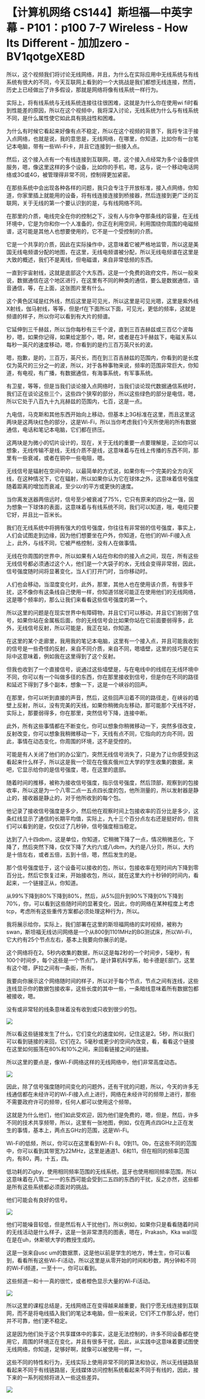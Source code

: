 # 【计算机网络 CS144】斯坦福—中英字幕 - P101：p100 7-7 Wireless - How Its Different - 加加zero - BV1qotgeXE8D

所以，这个视频我们将讨论无线网络，并且，为什么在实际应用中无线系统与有线系统有很大的不同，今天互联网上看到的一个大挑战是我们都想无线连接，然而，历史上已经做出了许多假设，那就是网络将像有线系统一样行为。

实际上，将有线系统与无线系统连接往往很困难，这就是为什么你在使用wi fi时看到性能差的原因，所以在这个视频中，我将深入讨论，无线系统为什么与有线系统不同，是什么属性使它如此具有挑战性和困难。

为什么有时候它看起来好像有点不稳定，所以在这个视频的背景下，我将专注于接入点网络，也就是说，我的意思是，无线网络，在哪里，你知道，比如你有一台笔记本电脑，带有一些Wi-Fi卡，并且它连接到一些接入点。

然后，这个接入点有一个有线连接到互联网，嗯，这个接入点经常为多个设备提供服务，嗯，像这里这样的多个设备，比如你的手机，嗯，这与，说一个移动电话网络或3G或4G，被管理得非常不同，控制得更加紧密。

在那些系统中会出现各种各样的问题，我只会专注于开放标准，接入点网络，你知道，你家里插上就能用的设备，将有线连接连接到桥接器，然后连接到更广泛的互联网，关于无线的第一个要认识到的是，与有线网络不同。

在那里的介质，电线完全在你的控制之下，没有人与你争夺那条线的容量，在无线环境中，它是为你和你一个人准备的，你正在利用空间，利用围绕你周围的电磁频谱，这可能是其他人也想要使用的，它不是一个受控制的介质。

它是一个共享的介质，因此在实际操作中，这意味着它被严格地监管，所以这是美国无线电频谱分配的地图，在这里，无线电频谱被分配，所以无线电频谱在这里是大致的概述，我们不是离线，但电磁谱，来自非常低频的东西。

一直到宇宙射线，这就是底部这个大东西，这是一个免费的政府文件，所以一般来说，数据通信在这个地区进行，在这里有不同的种类的通信，要么是数据通信，语音通信，等，在上面，这张图片里有什么。

这个黄色区域是红外线，然后这里是可见光，所以这里是可见光嗯，这里是紫外线X射线，伽马射线，等等，但是rf在下面所以下面，可见光，更低的频率，这就是频谱的样子，所以你可以看到有大片的频谱。

它延伸到三千赫兹，所以当你每秒有三千个波，直到三百吉赫兹或三百亿个波每秒，嗯，如果你记得，如果给定那个，嗯，Rf，或者是在3千赫兹下，电磁关系以每秒一英尺的速度移动，嗯，你看到的是约三百万英尺长的波。

嗯，抱歉，是的，三百万，英尺长，而在到三百吉赫兹的范围内，你看到的是长度仅为英尺的三分之一的波，所以，对于各种事物来说，频率的范围非常巨大，你知道，有电视，有广播，有数据通信，有海事系统，有军事系统。

有卫星，等等，但是当我们谈论接入点网络时，当我们谈论现代数据通信系统时，我们正在谈论这些三个，这些四个狭窄的部分，所以这些绿色的部分是电信，嗯，所以它处于八百九十九兆赫兹的范围内，七百，这是一点。

九电信，马克斯和其他东西开始向上移动，但基本上3G标准在这里，而且这里这两块是这两块红色的部分，这是Wi-Fi，所以当你考虑我们今天所使用的所有数据通信，电话和笔记本电脑，它们都在挤压。

这两块是为微小的切片设计的，现在，关于无线的重要一点要理解是，正如你可以想象，无线传输不是线，无线介质不是线，这意味着与在线上传播的东西不同，那里有一些衰减，或者在铜中一些电阻，嗯。

无线信号是辐射在空间中的，以最简单的方式说，如果你有一个完美的全方向天线，在这种情况下，它在辐射，所以如果你认为它在球体之外，这意味着信号强度随着距离的增加而衰减，至少以r的平方或更快的速度。

当你离发送器两倍远时，信号至少被衰减了75%，它只有原来的四分之一强，因为想象一下球体的表面，这意味着与有线系统不同，我们可以知道，哦，电缆只要它好，并且比一百米长。

我们在无线系统中将拥有强大的信号强度，你往往有非常弱的信号强度，事实上，人们会试图走到边缘，因为他们想要坐在户外，你知道，在他们的Wi-Fi接入点上，此外，与线不同，它被严格控制，没有人在做事情。

无线在你周围的世界中，所以如果有人站在你和你的接入点之间，现在，所有这些无线信号都必须通过这个人，他们是一个大袋子的水，无线会变得非常弱，因此，信号强度随时间将显著变化，当人们打开门时，当你移动时。

人们也会移动，当湿度变化时，此外，那里，其他人也在使用该介质，有很多干扰，这不像你有这条线自己使用一样，你知道邻居可能正在使用他们的无线网络，这是哪个频率的，那么让我们来看看这些信号强度的第一个。

所以这里的问题是在现实世界中有障碍物，并且它们可以移动，并且它们削弱了信号，如果你站在金属板后面，你的无线信号会比如果你站在它前面要弱得多，此外，无线信号反射，所以可能是，我正在站，你知道。

在这里的某个走廊里，我用我的笔记本电脑，这里有一个接入点，并且可能我收到的信号是一些奇怪的反射，来自不同介质，来自不同，嗯墙壁，这里的技巧是在实际中这意味着，例如我在这里得到了这个反射。

但我也收到了一个直接信号，说通过这些墙壁是，与在电线中的线缆在无线环境中不同，你可以有一个叫做多径的东西，你在那里接收到信号，但是你在不同的路径和延迟下得到了多个副本，想象一下，这是一个峡谷的回声。

在那里，你可以听到直接的声音，然后，这些回声沿着不同的路径走，在峡谷的墙壁上反射，所以，没有完美的天线，如果你稍微向左移动，那可能那个天线不好，实际上，那要弱得多，你在那里，突然信号下降，连接中断。

此外，所有这些事情都在不断变化，你可以想象你稍微移动一下，突然多径改变，反射改变，你可以想象我稍微移动一下，天线有点不同，它指向的方向不同，因此，事情在动态变化，你周围的环境，这不是受控的。

可能是有人关闭了他们的办公室门，突然无线信号消失了，只是为了让你感受到这看起来什么样子，所以这是我一个现在在俄亥俄州立大学的学生收集的数据，来吧，它显示给你的是信号强度，嗯，在这里的底部。

随着时间的推移，被称为接收信号强度，指示信号强度，然后顶部，观察到的包接收率，所以这是为一个八零二点一五点四长度的包，他所测量的，所以发射器是静止的，接收器是静止的，对于他所收到的每个包。

他记录了接收信号强度是多少，然后他在观察时间上包接收率的百分比是多少，这条红线显示了通信的长期平均值，实际上，九十三个百分点左右还是挺好的，但我们可以看到的是，仅仅过了几秒钟，信号强度相当稳定。

达到了八十四dbm，这是单位，你知道，它稍微下降了一点，情况稍微恶化，下降了，然后突然下降，仅仅下降了大约六或八dbm，大约是八分贝，所以，大约是十倍左右，或者五倍，五到十倍，嗯，然后发生的是。

那个信号强度低于，这个设备可以接收的包，所以，包接收率在短时间内下降到零百分比，然后它恢复过来，开始接收包，所以，就在这里大约十秒钟的时间内，看起来，一个链接正从，你知道。

从99%下降到80%下降到80%，然后，从5%回升到90%下降到0%下降到70%，你，可以看到这些随时间的显著变化，因此，你的网络在某种程度上考虑tcp，考虑所有这些重传方案都必须处理这种行为，所以。

我将展示给你，实际上，我们部署在这里的斯坦福网络的实时视频，被称为swan，斯坦福无线访问网络是一个从800到1101MHz的BG测试床，所以Wi-Fi，它大约有25个节点左右，基本上我要向你展示的是。

这个网络将在2。5秒内收集的数据，所以这是每2秒的一个时间步，5毫秒，有100个时间步，每个这些是一个节点门，是计算机科学系，帕卡德是E部门，这里有这个嗯，萨拉之间有一条街，所有。

我要向你展示这个网络随时间的样子，所以对于每个节点，节点之间有连线，这些连线显示你的数据包接收率，这些长度的其中一些，一条暗线意味着所有数据包都被接收，嗯。

没有或非常轻的线条意味着没有收到或只收到很少的包。

![](img/4693e959f795c6bce46e1f87201ae808_1.png)

所以看这些链接发生了什么，它们变化的速度如何，记住这是2。5秒，所以我们可以看到链接的来回，它们在2。5毫秒或更少的空间内改变，看，看看这个链接在这里如何振荡在80%和10%之间，来回看链接之间的链接。

所以这里的要点是，像Wi-Fi网络这样的无线网络中，他们非常高度动态。

![](img/4693e959f795c6bce46e1f87201ae808_3.png)

因此，除了信号强度随时间变化的问题外，还有干扰的问题，所以，今天的许多无线通信都在未经许可的Wi-Fi接入点上进行，网络在未经许可的频带上进行，那些不需要政府许可的频带，任何人都可以使用这个频带。

这就是为什么他们，他们如此受欢迎，因为他们是免费的，嗯，但是，然后，许多不同的技术共享频带，所以，这里有一张地图，例如，仅在两点四GHz上正在发生的事情，基本上，两点五GHz的范围，这是Wi-Fi。

Wi-Fi的低频，所以，你可以在这里看到Wi-Fi 8。0到11。0b，在这些不同的范围中，你可以看到其带宽为22MHz，这里是通道1、6和11，但在相同的频率范围内，有80，两，十五，四。

低功耗的Zigby，使用相同频率范围的无线系统，蓝牙也使用相同频率范围，所以这意味着在八零二一一的东西可能会受到二五四的东西的干扰，反之亦然，这些都是所有这些系统都必须面对的挑战。

他们可能会有良好的信号。

![](img/4693e959f795c6bce46e1f87201ae808_5.png)

他们可能噪音较低，但是然后有人干扰他们，所以例如，如果你只是看看随着时间的无线活动是什么样子，这是一张非常漂亮的图表，嗯在，Prakash，Kka wali现在是在uh，休斯顿大学的教授生成的。

这是一张来自usc um的数据票，这是他以前是学生的地方，博士生，你可以看到，看看所有这些Wi-Fi活动，所以这里是从零开始的时间和秒数，两分钟和不同的Wi-Fi频道，一至十一，你可以看到。

这些频道一和十一真的很忙，或者橙色显示大量的Wi-Fi活动。

![](img/4693e959f795c6bce46e1f87201ae808_7.png)

所以这里的课程总结是，无线网络正在变得越来越重要，我们宁愿无线连接到互联网，而不是将电线插入我们的笔记本电脑，但一般来说，它们不工作那么好，他们并不可靠，他们更不稳定。

这是因为他们处于这个共享媒体中的事实，这是无法控制的，许多不同设备都在使用它，周围的环境正在变化，并且有很多干扰，因此，从实践中这意味着要试图使无线网络，你知道，足够好啊，就像可以被使用一样，一。

这些不同的特性和行为，无线实际上使用非常不同的算法和协议，所以无线链路层看起来不同于有线链路层，无线媒体访问控制系统看起来不同于有线的，因此，接下来的一系列视频将进入一些这些差异。



![](img/4693e959f795c6bce46e1f87201ae808_9.png)